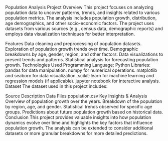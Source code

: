 Population Analysis Project
Overview
This project focuses on analyzing population data to uncover patterns, trends, and insights related to various population metrics. The analysis includes population growth, distribution, age demographics, and other socio-economic factors. The project uses datasets from various sources (e.g., census data, demographic reports) and employs data visualization techniques for better interpretation.

Features
Data cleaning and preprocessing of population datasets.
Exploration of population growth trends over time.
Demographic breakdowns by age, gender, region, and other factors.
Data visualizations to present trends and patterns.
Statistical analysis for forecasting population growth.
Technologies Used
Programming Language: Python
Libraries:
pandas for data manipulation.
numpy for numerical operations.
matplotlib and seaborn for data visualization.
scikit-learn for machine learning and regression models (if applicable).
jupyter notebook for interactive analysis.
Dataset
The dataset used in this project includes:

Source
Description
Data Files
population.csv 
Key Insights & Analysis
Overview of population growth over the years.
Breakdown of the population by region, age, and gender.
Statistical trends observed for specific age groups.
Predictions about future population growth based on historical data.
Conclusion
This project provides valuable insights into how population dynamics evolve over time and highlights the key factors that influence population growth. The analysis can be extended to consider additional datasets or more granular breakdowns for more detailed predictions.
